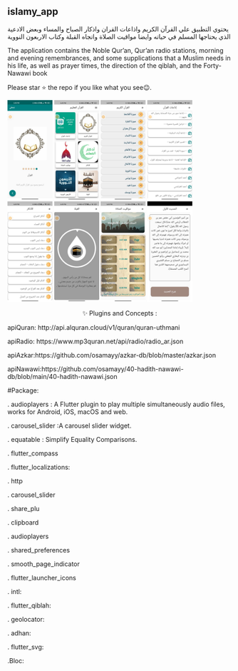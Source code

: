 ## islamy_app
يحتوي التطبيق علي القرآن الكريم واذاعات القران واذكار الصباح والمساء وبعض الادعية الذي يحتاجها المسلم في حياته وايضا مواقيت الصلاة واتجاه القبلة وكتاب الاربعون النووية
<p> The application contains the Noble Qur’an, Qur’an radio stations, morning and evening remembrances, and some supplications that a Muslim needs in his life, as well as prayer times, the direction of the qiblah, and the Forty-Nawawi book</p>
 
 Please star ⭐ the repo if you like what you see😉.

<img src="QuranScreens/boarding.jpeg" width="20%"></img>
<img src="QuranScreens/home.jpeg" width="20%"></img>
<img src="QuranScreens/quran.jpeg" width="20%"></img>
<img src="QuranScreens/radios.jpeg" width="20%"></img>
<img src="QuranScreens/azkar.jpeg" width="20%"></img>
<img src="QuranScreens/quibla.jpeg" width="20%"></img>
<img src="QuranScreens/times_prayer.jpeg" width="20%"></img>
<img src="QuranScreens/nawawi.jpeg" width="20%"></img>

<p align="center">
✨ Plugins and Concepts :
  <p>apiQuran: http://api.alquran.cloud/v1/quran/quran-uthmani</p>
  <p>apiRadio: https://www.mp3quran.net/api/radio/radio_ar.json</p>
  <p>apiAzkar:https://github.com/osamayy/azkar-db/blob/master/azkar.json</p>
  <p>apiNawawi:https://github.com/osamayy/40-hadith-nawawi-db/blob/main/40-hadith-nawawi.json</p>
  
 #Package: 
  
<p>. audioplayers : A Flutter plugin to play multiple simultaneously audio files, works for Android, iOS, macOS and web. </p>
 <p>. carousel_slider :A carousel slider widget. </p>
<p>. equatable : Simplify Equality Comparisons. </p>
<p>.  flutter_compass</p>
 <p>. flutter_localizations:</p>
 <p>.   http</p>
<p>.  carousel_slider</p>
<p>.  share_plu</p>
<p>.  clipboard</p>
<p>.  audioplayers</p>
<p>.  shared_preferences</p>
<p>.  smooth_page_indicator</p>
<p>.  flutter_launcher_icons</p>
<p>.  intl: </p>
  <p>. flutter_qiblah:</p>
<p>.  geolocator: </p>
<p>.  adhan: </p>
<p>.  flutter_svg: </p>
 <p .State Management </p>
<p> .Bloc: </p>
</p>
<p align="center">


